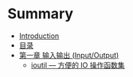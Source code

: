 # Summary

* [Introduction](README.md)
* [目录](preface.md)
* [第一章 输入输出 (Input/Output)](chapter01/01.0.md)
   * [ioutil — 方便的 IO 操作函数集](chapter01/01.2.md)

